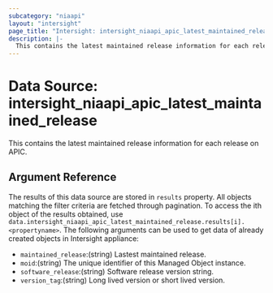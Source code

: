 ```yaml
---
subcategory: "niaapi"
layout: "intersight"
page_title: "Intersight: intersight_niaapi_apic_latest_maintained_release"
description: |-
  This contains the latest maintained release information for each release on APIC.
---
```


# Data Source: intersight_niaapi_apic_latest_maintained_release
This contains the latest maintained release information for each release on APIC.
## Argument Reference
The results of this data source are stored in `results` property.
All objects matching the filter criteria are fetched through pagination.
To access the ith object of the results obtained, use `data.intersight_niaapi_apic_latest_maintained_release.results[i].<propertyname>`.
The following arguments can be used to get data of already created objects in Intersight appliance:
* `maintained_release`:(string) Lastest maintained release. 
* `moid`:(string) The unique identifier of this Managed Object instance. 
* `software_release`:(string) Software release version string. 
* `version_tag`:(string) Long lived version or short lived version. 
 